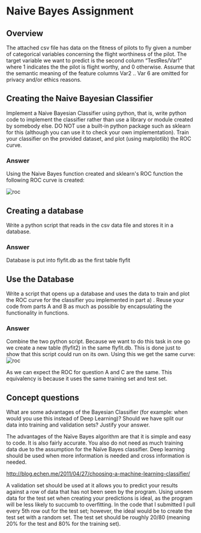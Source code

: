 # Naive Bayes Assignment

## Overview
The attached csv file has data on the fitness of pilots to fly given a number of categorical variables concerning the flight worthiness of the pilot. The target variable we want to predict is the second column “TestRes/Var1” where 1 indicates the the pilot is flight worthy, and 0 otherwise. Assume that the semantic meaning of the feature columns Var2 .. Var 6 are omitted for privacy and/or ethics reasons.

## Creating the Naive Bayesian Classifier
Implement a Naive Bayesian Classifier using python, that is, write python code to implement the classifier rather than use a library or module created by somebody else. DO NOT use a built-in python package such as sklearn for this (although you can use it to check your own implementation). Train your classifier on the provided dataset, and plot (using matplotlib) the ROC curve. 

### Answer
Using the Naive Bayes function created and sklearn's ROC function the following ROC curve is created:

![roc](https://user-images.githubusercontent.com/38801847/52601262-21156600-2e2c-11e9-9f08-25835c41bc1b.png)

## Creating a database
Write a python script that reads in the csv data file and stores it in a database.

### Answer
Database is put into flyfit.db as the first table flyfit

## Use the Database
Write a script that opens up a database and uses the data to train and plot the ROC curve for the classifier you implemented in part a) . Reuse your code from parts A and B as much as possible by encapsulating the functionality in functions.

### Answer
Combine the two python script. Because we want to do this task in one go we create a new table (flyfit2) in the same flyfit.db. This is done just to show that this script could run on its own. Using this we get the same curve:
![roc](https://user-images.githubusercontent.com/38801847/52601262-21156600-2e2c-11e9-9f08-25835c41bc1b.png)

As we can expect the ROC for question A and C are the same. This equivalency is because it uses the same training set and test set. 

## Concept questions
What are some advantages of the Bayesian Classifier (for example: when would you use this instead of Deep Learning)? 
Should we have split our data into training and validation sets? Justify your answer.

The advantages of the Naïve Bayes algorithm are that it is simple and easy to code. It is also fairly accurate. You also do not need as much training data due to the assumption for the Naïve Bayes classifier. Deep learning should be used when more information is needed and cross information is needed. 

http://blog.echen.me/2011/04/27/choosing-a-machine-learning-classifier/

A validation set should be used at it allows you to predict your results against a row of data that has not been seen by the program. Using unseen data for the test set when creating your predictions is ideal, as the program will be less likely to succumb to overfitting. In the code that I submitted I pull every 5th row out for the test set; however, the ideal would be to create the test set with a random set. The test set should be roughly 20/80 (meaning 20% for the test and 80% for the training set). 
